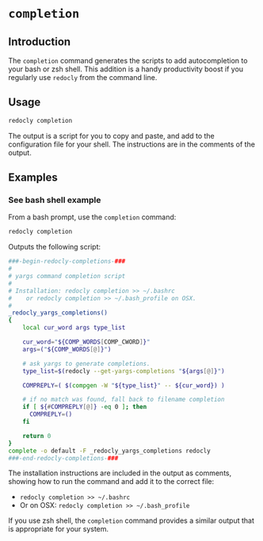 # `completion`

## Introduction

The `completion` command generates the scripts to add autocompletion to your bash or zsh shell. This addition is a handy productivity boost if you regularly use `redocly` from the command line.

## Usage

```bash
redocly completion
```

The output is a script for you to copy and paste, and add to the configuration file for your shell. The instructions are in the comments of the output.

## Examples

### See bash shell example

From a bash prompt, use the `completion` command:

```bash
redocly completion
```

Outputs the following script:

```sh
###-begin-redocly-completions-###
#
# yargs command completion script
#
# Installation: redocly completion >> ~/.bashrc
#    or redocly completion >> ~/.bash_profile on OSX.
#
_redocly_yargs_completions()
{
    local cur_word args type_list

    cur_word="${COMP_WORDS[COMP_CWORD]}"
    args=("${COMP_WORDS[@]}")

    # ask yargs to generate completions.
    type_list=$(redocly --get-yargs-completions "${args[@]}")

    COMPREPLY=( $(compgen -W "${type_list}" -- ${cur_word}) )

    # if no match was found, fall back to filename completion
    if [ ${#COMPREPLY[@]} -eq 0 ]; then
      COMPREPLY=()
    fi

    return 0
}
complete -o default -F _redocly_yargs_completions redocly
###-end-redocly-completions-###
```

The installation instructions are included in the output as comments, showing how to run the command and add it to the correct file:

- `redocly completion >> ~/.bashrc`
- Or on OSX: `redocly completion >> ~/.bash_profile`

If you use zsh shell, the `completion` command provides a similar output that is appropriate for your system.
